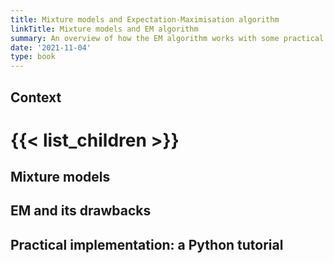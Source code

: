 ```yaml
---
title: Mixture models and Expectation-Maximisation algorithm
linkTitle: Mixture models and EM algorithm
summary: An overview of how the EM algorithm works with some practical implementation on the Gaussian Mixture Model.
date: '2021-11-04'
type: book
---
```


## Context

# {{< list_children >}}

## Mixture models

## EM and its drawbacks

## Practical implementation: a Python tutorial
